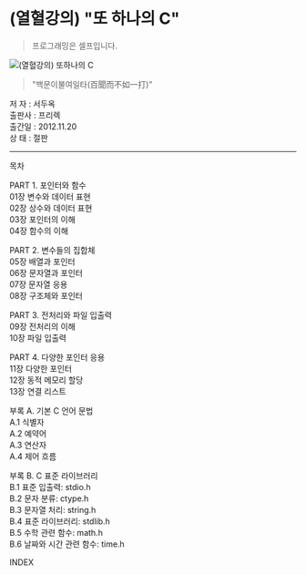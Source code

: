 # (열혈강의) "또 하나의 C"

> 프로그래밍은 셀프입니다.

![(열혈강의) 또하나의 C](http://www.clickseo.com//images/another_C_200_275.jpg)

> "백문이불여일타(百聞而不如一打)"

저  자 : 서두옥  
출판사 : 프리렉  
출간일 : 2012.11.20  
상  태 : 절판  

---

목차

PART 1. 포인터와 함수  
01장 변수와 데이터 표현  
02장 상수와 데이터 표현  
03장 포인터의 이해  
04장 함수의 이해  

PART 2. 변수들의 집합체  
05장 배열과 포인터  
06장 문자열과 포인터  
07장 문자열 응용  
08장 구조체와 포인터  

PART 3. 전처리와 파일 입출력  
09장 전처리의 이해  
10장 파일 입출력  

PART 4. 다양한 포인터 응용  
11장 다양한 포인터  
12장 동적 메모리 할당  
13장 연결 리스트  

부록 A. 기본 C 언어 문법  
A.1 식별자  
A.2 예약어  
A.3 연산자  
A.4 제어 흐름

부록 B. C 표준 라이브러리  
B.1 표준 입출력: stdio.h  
B.2 문자 분류: ctype.h  
B.3 문자열 처리: string.h  
B.4 표준 라이브러리: stdlib.h  
B.5 수학 관련 함수: math.h  
B.6 날짜와 시간 관련 함수: time.h
  
INDEX
